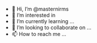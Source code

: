 - 👋 Hi, I’m @masternirms
- 👀 I’m interested in 
- 🌱 I’m currently learning ...
- 💞️ I’m looking to collaborate on ...
- 📫 How to reach me ...

<!---
masternirms/masternirms is a ✨ special ✨ repository because its `README.md` (this file) appears on your GitHub profile.
You can click the Preview link to take a look at your changes.
--->
